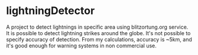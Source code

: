 # lightningDetector

A project to detect lightnings in specific area using blitzortung.org service. It is possible to detect lightning strikes around the globe. It's not possible to specify accuracy of detection. From my calculations, accuracy is ~5km, and it's good enough for warning systems in non commercial use.

